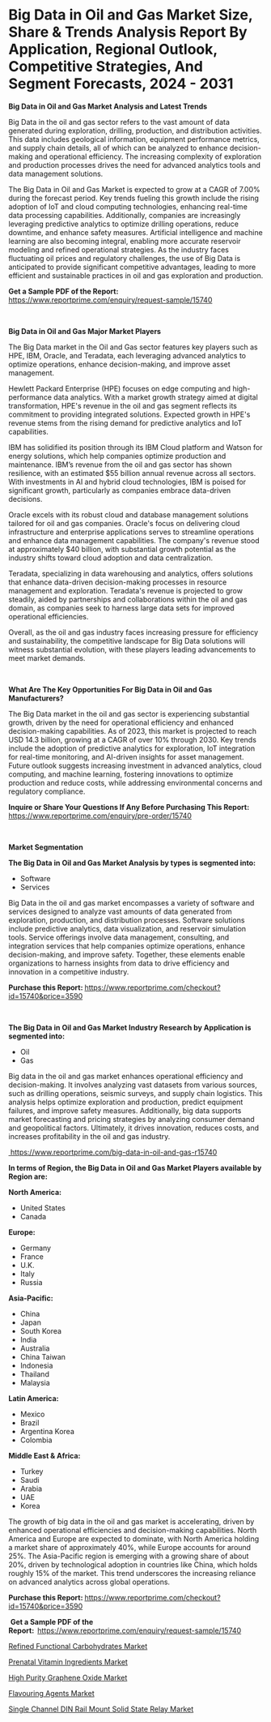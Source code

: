 <p><h1>Big Data in Oil and Gas Market Size, Share & Trends Analysis Report By Application, Regional Outlook, Competitive Strategies, And Segment Forecasts, 2024 - 2031</h1></p><p><strong>Big Data in Oil and Gas Market Analysis and Latest Trends</strong></p>
<p><p>Big Data in the oil and gas sector refers to the vast amount of data generated during exploration, drilling, production, and distribution activities. This data includes geological information, equipment performance metrics, and supply chain details, all of which can be analyzed to enhance decision-making and operational efficiency. The increasing complexity of exploration and production processes drives the need for advanced analytics tools and data management solutions.</p><p>The Big Data in Oil and Gas Market is expected to grow at a CAGR of 7.00% during the forecast period. Key trends fueling this growth include the rising adoption of IoT and cloud computing technologies, enhancing real-time data processing capabilities. Additionally, companies are increasingly leveraging predictive analytics to optimize drilling operations, reduce downtime, and enhance safety measures. Artificial intelligence and machine learning are also becoming integral, enabling more accurate reservoir modeling and refined operational strategies. As the industry faces fluctuating oil prices and regulatory challenges, the use of Big Data is anticipated to provide significant competitive advantages, leading to more efficient and sustainable practices in oil and gas exploration and production.</p></p>
<p><strong>Get a Sample PDF of the Report:&nbsp;</strong> <a href="https://www.reportprime.com/enquiry/request-sample/15740?utm_campaign=1126&utm_medium=2&utm_source=Github&utm_content=ia&utm_term=30112024&utm_id=big-data-in-oil-and-gas">https://www.reportprime.com/enquiry/request-sample/15740</a></p>
<p>&nbsp;</p>
<p><strong>Big Data in Oil and Gas Major Market Players</strong></p>
<p><p>The Big Data market in the Oil and Gas sector features key players such as HPE, IBM, Oracle, and Teradata, each leveraging advanced analytics to optimize operations, enhance decision-making, and improve asset management.</p><p>Hewlett Packard Enterprise (HPE) focuses on edge computing and high-performance data analytics. With a market growth strategy aimed at digital transformation, HPE's revenue in the oil and gas segment reflects its commitment to providing integrated solutions. Expected growth in HPE's revenue stems from the rising demand for predictive analytics and IoT capabilities.</p><p>IBM has solidified its position through its IBM Cloud platform and Watson for energy solutions, which help companies optimize production and maintenance. IBM’s revenue from the oil and gas sector has shown resilience, with an estimated $55 billion annual revenue across all sectors. With investments in AI and hybrid cloud technologies, IBM is poised for significant growth, particularly as companies embrace data-driven decisions.</p><p>Oracle excels with its robust cloud and database management solutions tailored for oil and gas companies. Oracle's focus on delivering cloud infrastructure and enterprise applications serves to streamline operations and enhance data management capabilities. The company's revenue stood at approximately $40 billion, with substantial growth potential as the industry shifts toward cloud adoption and data centralization.</p><p>Teradata, specializing in data warehousing and analytics, offers solutions that enhance data-driven decision-making processes in resource management and exploration. Teradata's revenue is projected to grow steadily, aided by partnerships and collaborations within the oil and gas domain, as companies seek to harness large data sets for improved operational efficiencies.</p><p>Overall, as the oil and gas industry faces increasing pressure for efficiency and sustainability, the competitive landscape for Big Data solutions will witness substantial evolution, with these players leading advancements to meet market demands.</p></p>
<p>&nbsp;</p>
<p><strong>What Are The Key Opportunities For Big Data in Oil and Gas Manufacturers?</strong></p>
<p><p>The Big Data market in the oil and gas sector is experiencing substantial growth, driven by the need for operational efficiency and enhanced decision-making capabilities. As of 2023, this market is projected to reach USD 14.3 billion, growing at a CAGR of over 10% through 2030. Key trends include the adoption of predictive analytics for exploration, IoT integration for real-time monitoring, and AI-driven insights for asset management. Future outlook suggests increasing investment in advanced analytics, cloud computing, and machine learning, fostering innovations to optimize production and reduce costs, while addressing environmental concerns and regulatory compliance.</p></p>
<p><strong>Inquire or Share Your Questions If Any Before Purchasing This Report:</strong> <a href="https://www.reportprime.com/enquiry/pre-order/15740?utm_campaign=1126&utm_medium=2&utm_source=Github&utm_content=ia&utm_term=30112024&utm_id=big-data-in-oil-and-gas">https://www.reportprime.com/enquiry/pre-order/15740</a></p>
<p>&nbsp;</p>
<p><strong>Market Segmentation</strong></p>
<p><strong>The Big Data in Oil and Gas Market Analysis by types is segmented into:</strong></p>
<p><ul><li>Software</li><li>Services</li></ul></p>
<p><p>Big Data in the oil and gas market encompasses a variety of software and services designed to analyze vast amounts of data generated from exploration, production, and distribution processes. Software solutions include predictive analytics, data visualization, and reservoir simulation tools. Service offerings involve data management, consulting, and integration services that help companies optimize operations, enhance decision-making, and improve safety. Together, these elements enable organizations to harness insights from data to drive efficiency and innovation in a competitive industry.</p></p>
<p><strong>Purchase this Report:&nbsp;</strong><a href="https://www.reportprime.com/checkout?id=15740&price=3590&utm_campaign=1126&utm_medium=2&utm_source=Github&utm_content=ia&utm_term=30112024&utm_id=big-data-in-oil-and-gas">https://www.reportprime.com/checkout?id=15740&price=3590</a></p>
<p>&nbsp;</p>
<p><strong>The Big Data in Oil and Gas Market Industry Research by Application is segmented into:</strong></p>
<p><ul><li>Oil</li><li>Gas</li></ul></p>
<p><p>Big data in the oil and gas market enhances operational efficiency and decision-making. It involves analyzing vast datasets from various sources, such as drilling operations, seismic surveys, and supply chain logistics. This analysis helps optimize exploration and production, predict equipment failures, and improve safety measures. Additionally, big data supports market forecasting and pricing strategies by analyzing consumer demand and geopolitical factors. Ultimately, it drives innovation, reduces costs, and increases profitability in the oil and gas industry.</p></p>
<p><a href="https://www.reportprime.com/big-data-in-oil-and-gas-r15740?utm_campaign=1126&utm_medium=2&utm_source=Github&utm_content=ia&utm_term=30112024&utm_id=big-data-in-oil-and-gas">&nbsp;https://www.reportprime.com/big-data-in-oil-and-gas-r15740</a></p>
<p><strong>In terms of Region, the Big Data in Oil and Gas Market Players available by Region are:</strong></p>
<p>
    <p> <strong> North America: </strong>
        <ul>
            <li>United States</li>
            <li>Canada</li>
        </ul>
        </p> 
    <p> <strong> Europe: </strong>
        <ul>
            <li>Germany</li>
            <li>France</li>
            <li>U.K.</li>
            <li>Italy</li>
            <li>Russia</li>
        </ul>
        </p> 
    <p> <strong> Asia-Pacific: </strong>
        <ul>
            <li>China</li>
            <li>Japan</li>
            <li>South Korea</li>
            <li>India</li>
            <li>Australia</li>
            <li>China Taiwan</li>
            <li>Indonesia</li>
            <li>Thailand</li>
            <li>Malaysia</li>
        </ul>
        </p> 
    <p> <strong> Latin America: </strong>
        <ul>
            <li>Mexico</li>
            <li>Brazil</li>
            <li>Argentina Korea</li>
            <li>Colombia</li>
        </ul>
        </p> 
    <p> <strong> Middle East & Africa: </strong>
        <ul>
            <li>Turkey</li>
            <li>Saudi</li>
            <li>Arabia</li>
            <li>UAE</li>
            <li>Korea</li>
        </ul>
    </p>
    </p>
<p><p>The growth of big data in the oil and gas market is accelerating, driven by enhanced operational efficiencies and decision-making capabilities. North America and Europe are expected to dominate, with North America holding a market share of approximately 40%, while Europe accounts for around 25%. The Asia-Pacific region is emerging with a growing share of about 20%, driven by technological adoption in countries like China, which holds roughly 15% of the market. This trend underscores the increasing reliance on advanced analytics across global operations.</p></p>
<p><strong>Purchase this Report: </strong><a href="https://www.reportprime.com/checkout?id=15740&price=3590&utm_campaign=1126&utm_medium=2&utm_source=Github&utm_content=ia&utm_term=30112024&utm_id=big-data-in-oil-and-gas">https://www.reportprime.com/checkout?id=15740&price=3590</a></p>
<p>&nbsp;<strong>Get a Sample PDF of the Report:&nbsp;&nbsp;</strong><a href="https://www.reportprime.com/enquiry/request-sample/15740?utm_campaign=1126&utm_medium=2&utm_source=Github&utm_content=ia&utm_term=30112024&utm_id=big-data-in-oil-and-gas">https://www.reportprime.com/enquiry/request-sample/15740</a></p>
<p><strong></strong></p>
<p><p><a href="https://www.linkedin.com/pulse/global-refined-functional-carbohydrates-market-sector2024--bc0ke?utm_campaign=1126&utm_medium=2&utm_source=Github&utm_content=ia&utm_term=30112024&utm_id=big-data-in-oil-and-gas">Refined Functional Carbohydrates Market</a></p><p><a href="https://www.linkedin.com/pulse/discovering-prenatal-vitamin-ingredientsmarkets-types-applications-6govf?utm_campaign=1126&utm_medium=2&utm_source=Github&utm_content=ia&utm_term=30112024&utm_id=big-data-in-oil-and-gas">Prenatal Vitamin Ingredients Market</a></p><p><a href="https://issuu.com/reportprime-2/docs/high-purity-graphene-oxide-market-size-2030.pptx?utm_campaign=1126&utm_medium=2&utm_source=Github&utm_content=ia&utm_term=30112024&utm_id=big-data-in-oil-and-gas">High Purity Graphene Oxide Market</a></p><p><a href="https://www.linkedin.com/pulse/global-flavouring-agents-nexus-sector-confluences-regional-n2rle?utm_campaign=1126&utm_medium=2&utm_source=Github&utm_content=ia&utm_term=30112024&utm_id=big-data-in-oil-and-gas">Flavouring Agents Market</a></p><p><a href="https://issuu.com/reportprime-2/docs/single-channel-din-rail-mount-solid-state-relay-ma?utm_campaign=1126&utm_medium=2&utm_source=Github&utm_content=ia&utm_term=30112024&utm_id=big-data-in-oil-and-gas">Single Channel DIN Rail Mount Solid State Relay Market</a></p></p>